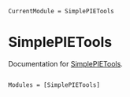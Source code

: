 ```@meta
CurrentModule = SimplePIETools
```

# SimplePIETools

Documentation for [SimplePIETools](https://github.com/ci-rfi/SimplePIETools.jl).

```@index
```

```@autodocs
Modules = [SimplePIETools]
```
